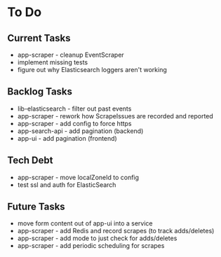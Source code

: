 # To Do

## Current Tasks
* app-scraper - cleanup EventScraper
* implement missing tests
* figure out why Elasticsearch loggers aren't working

## Backlog Tasks
* lib-elasticsearch - filter out past events
* app-scraper - rework how ScrapeIssues are recorded and reported
* app-scraper - add config to force https
* app-search-api - add pagination (backend)
* app-ui - add pagination (frontend)

## Tech Debt
* app-scraper - move localZoneId to config
* test ssl and auth for ElasticSearch

## Future Tasks
* move form content out of app-ui into a service
* app-scraper - add Redis and record scrapes (to track adds/deletes)
* app-scraper - add mode to just check for adds/deletes
* app-scraper - add periodic scheduling for scrapes
